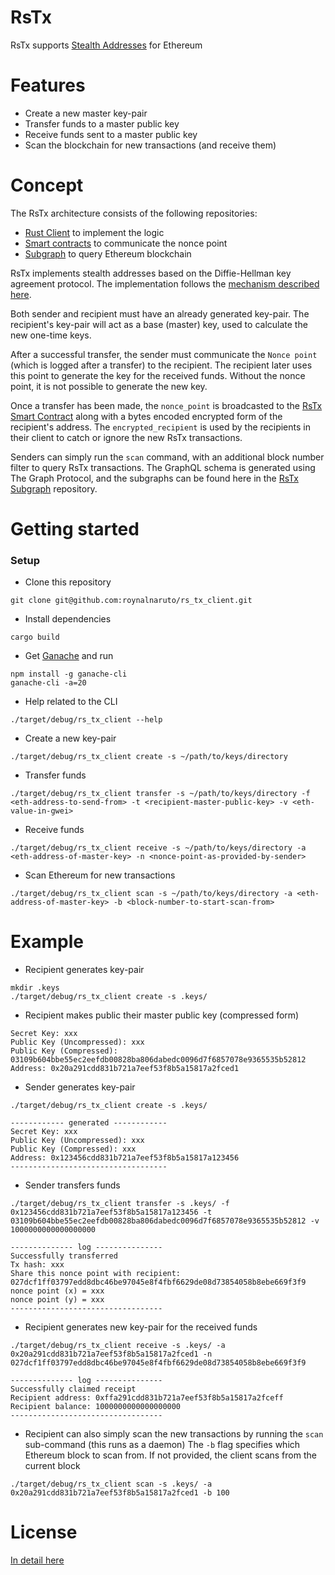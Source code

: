 # RsTx
RsTx supports [Stealth Addresses](https://www.investopedia.com/terms/s/stealth-address-cryptocurrency.asp) for Ethereum

# Features
* Create a new master key-pair
* Transfer funds to a master public key
* Receive funds sent to a master public key
* Scan the blockchain for new transactions (and receive them)

# Concept
The RsTx architecture consists of the following repositories:
* [Rust Client](https://github.com/roynalnaruto/rs_tx_client) to implement the logic
* [Smart contracts](https://github.com/roynalnaruto/rs_tx_contracts) to communicate the nonce point
* [Subgraph](https://github.com/roynalnaruto/rs_tx_subgraph) to query Ethereum blockchain

RsTx implements stealth addresses based on the Diffie-Hellman key agreement protocol. The implementation follows the [mechanism described here](https://en.bitcoin.it/wiki/ECDH_address).

Both sender and recipient must have an already generated key-pair. The recipient's key-pair will act as a base (master) key, used to calculate the new one-time keys.

After a successful transfer, the sender must communicate the `Nonce point` (which is logged after a transfer) to the recipient. The recipient later uses this point to generate the key for the received funds. Without the nonce point, it is not possible to generate the new key.

Once a transfer has been made, the `nonce_point` is broadcasted to the [RsTx Smart Contract](https://github.com/roynalnaruto/rs_tx_contracts) along with a bytes encoded encrypted form of the recipient's address. The `encrypted_recipient` is used by the recipients in their client to catch or ignore the new RsTx transactions.

Senders can simply run the `scan` command, with an additional block number filter to query RsTx transactions. The GraphQL schema is generated using The Graph Protocol, and the subgraphs can be found here in the [RsTx Subgraph](https://github.com/roynalnaruto/rs_tx_subgraph) repository.

# Getting started
### Setup
* Clone this repository
```
git clone git@github.com:roynalnaruto/rs_tx_client.git
```
* Install dependencies
```
cargo build
```
* Get [Ganache](https://github.com/trufflesuite/ganache-cli) and run
```
npm install -g ganache-cli
ganache-cli -a=20
```
* Help related to the CLI
```
./target/debug/rs_tx_client --help
```
* Create a new key-pair
```
./target/debug/rs_tx_client create -s ~/path/to/keys/directory
```
* Transfer funds
```
./target/debug/rs_tx_client transfer -s ~/path/to/keys/directory -f <eth-address-to-send-from> -t <recipient-master-public-key> -v <eth-value-in-gwei>
```
* Receive funds
```
./target/debug/rs_tx_client receive -s ~/path/to/keys/directory -a <eth-address-of-master-key> -n <nonce-point-as-provided-by-sender>
```
* Scan Ethereum for new transactions
```
./target/debug/rs_tx_client scan -s ~/path/to/keys/directory -a <eth-address-of-master-key> -b <block-number-to-start-scan-from>
```

# Example
* Recipient generates key-pair
```
mkdir .keys
./target/debug/rs_tx_client create -s .keys/
```
* Recipient makes public their master public key (compressed form)
```
Secret Key: xxx
Public Key (Uncompressed): xxx
Public Key (Compressed): 03109b604bbe55ec2eefdb00828ba806dabedc0096d7f6857078e9365535b52812
Address: 0x20a291cdd831b721a7eef53f8b5a15817a2fced1
```
* Sender generates key-pair
```
./target/debug/rs_tx_client create -s .keys/

------------ generated ------------
Secret Key: xxx
Public Key (Uncompressed): xxx
Public Key (Compressed): xxx
Address: 0x123456cdd831b721a7eef53f8b5a15817a123456
-----------------------------------
```
* Sender transfers funds
```
./target/debug/rs_tx_client transfer -s .keys/ -f 0x123456cdd831b721a7eef53f8b5a15817a123456 -t 03109b604bbe55ec2eefdb00828ba806dabedc0096d7f6857078e9365535b52812 -v 1000000000000000000

-------------- log ---------------
Successfully transferred
Tx hash: xxx
Share this nonce point with recipient: 027dcf1ff03797edd8dbc46be97045e8f4fbf6629de08d73854058b8ebe669f3f9
nonce point (x) = xxx
nonce point (y) = xxx
----------------------------------
```
* Recipient generates new key-pair for the received funds
```
./target/debug/rs_tx_client receive -s .keys/ -a 0x20a291cdd831b721a7eef53f8b5a15817a2fced1 -n 027dcf1ff03797edd8dbc46be97045e8f4fbf6629de08d73854058b8ebe669f3f9

-------------- log ---------------
Successfully claimed receipt
Recipient address: 0xffa291cdd831b721a7eef53f8b5a15817a2fceff
Recipient balance: 1000000000000000000
----------------------------------
```
* Recipient can also simply scan the new transactions by running the `scan` sub-command (this runs as a daemon)
The `-b` flag specifies which Ethereum block to scan from. If not provided, the client scans from the current block
```
./target/debug/rs_tx_client scan -s .keys/ -a 0x20a291cdd831b721a7eef53f8b5a15817a2fced1 -b 100
```

# License
[In detail here](https://github.com/roynalnaruto/rs_tx_client/blob/master/LICENSE.md)
